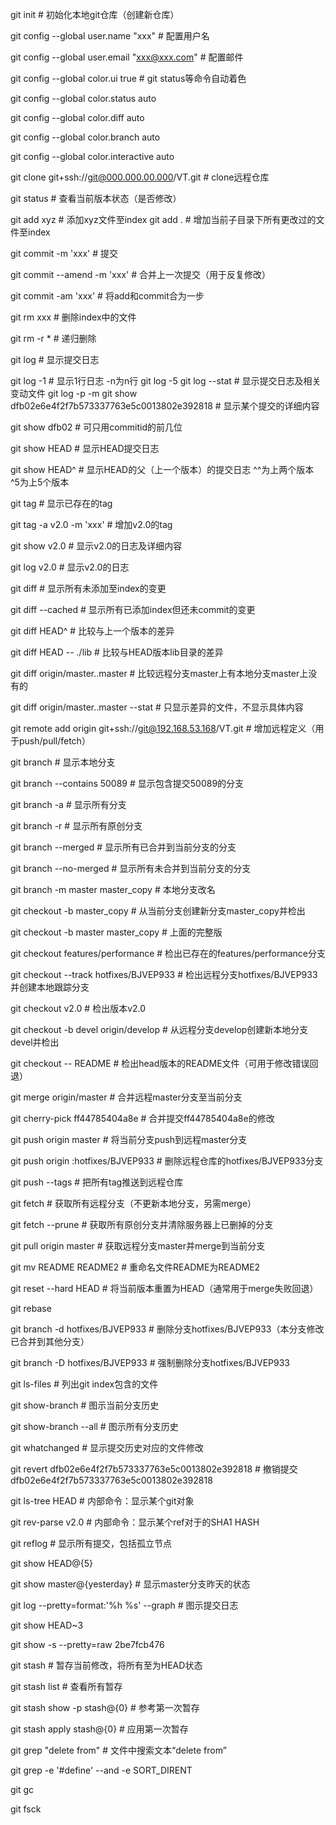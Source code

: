 git init                                                  # 初始化本地git仓库（创建新仓库）

git config --global user.name "xxx"                       # 配置用户名

git config --global user.email "xxx@xxx.com"              # 配置邮件

git config --global color.ui true                         # git status等命令自动着色

git config --global color.status auto

git config --global color.diff auto

git config --global color.branch auto

git config --global color.interactive auto

git clone git+ssh://git@000.000.00.000/VT.git             # clone远程仓库

git status                                                # 查看当前版本状态（是否修改）

git add xyz                                               # 添加xyz文件至index
git add .                                                 # 增加当前子目录下所有更改过的文件至index

git commit -m 'xxx'                                       # 提交

git commit --amend -m 'xxx'                               # 合并上一次提交（用于反复修改）

git commit -am 'xxx'                                      # 将add和commit合为一步

git rm xxx                                                # 删除index中的文件

git rm -r *                                               # 递归删除

git log                                                   # 显示提交日志

git log -1                                                # 显示1行日志 -n为n行
git log -5
git log --stat                                            # 显示提交日志及相关变动文件
git log -p -m
git show dfb02e6e4f2f7b573337763e5c0013802e392818         # 显示某个提交的详细内容

git show dfb02                                            # 可只用commitid的前几位

git show HEAD                                             # 显示HEAD提交日志

git show HEAD^                                            # 显示HEAD的父（上一个版本）的提交日志 ^^为上两个版本 ^5为上5个版本

git tag                                                   # 显示已存在的tag

git tag -a v2.0 -m 'xxx'                                  # 增加v2.0的tag

git show v2.0                                             # 显示v2.0的日志及详细内容

git log v2.0                                              # 显示v2.0的日志

git diff                                                  # 显示所有未添加至index的变更

git diff --cached                                         # 显示所有已添加index但还未commit的变更

git diff HEAD^                                            # 比较与上一个版本的差异

git diff HEAD -- ./lib                                    # 比较与HEAD版本lib目录的差异

git diff origin/master..master                            # 比较远程分支master上有本地分支master上没有的

git diff origin/master..master --stat                     # 只显示差异的文件，不显示具体内容

git remote add origin git+ssh://git@192.168.53.168/VT.git # 增加远程定义（用于push/pull/fetch）

git branch                                                # 显示本地分支

git branch --contains 50089                               # 显示包含提交50089的分支

git branch -a                                             # 显示所有分支

git branch -r                                             # 显示所有原创分支

git branch --merged                                       # 显示所有已合并到当前分支的分支

git branch --no-merged                                    # 显示所有未合并到当前分支的分支

git branch -m master master_copy                          # 本地分支改名

git checkout -b master_copy                               # 从当前分支创建新分支master_copy并检出

git checkout -b master master_copy                        # 上面的完整版

git checkout features/performance                         # 检出已存在的features/performance分支

git checkout --track hotfixes/BJVEP933                    # 检出远程分支hotfixes/BJVEP933并创建本地跟踪分支

git checkout v2.0                                         # 检出版本v2.0

git checkout -b devel origin/develop                      # 从远程分支develop创建新本地分支devel并检出

git checkout -- README                                    # 检出head版本的README文件（可用于修改错误回退）

git merge origin/master                                   # 合并远程master分支至当前分支

git cherry-pick ff44785404a8e                             # 合并提交ff44785404a8e的修改

git push origin master                                    # 将当前分支push到远程master分支

git push origin :hotfixes/BJVEP933                        # 删除远程仓库的hotfixes/BJVEP933分支

git push --tags                                           # 把所有tag推送到远程仓库

git fetch                                                 # 获取所有远程分支（不更新本地分支，另需merge）

git fetch --prune                                         # 获取所有原创分支并清除服务器上已删掉的分支

git pull origin master                                    # 获取远程分支master并merge到当前分支

git mv README README2                                     # 重命名文件README为README2

git reset --hard HEAD                                     # 将当前版本重置为HEAD（通常用于merge失败回退）

git rebase

git branch -d hotfixes/BJVEP933                           # 删除分支hotfixes/BJVEP933（本分支修改已合并到其他分支）

git branch -D hotfixes/BJVEP933                           # 强制删除分支hotfixes/BJVEP933

git ls-files                                              # 列出git index包含的文件

git show-branch                                           # 图示当前分支历史

git show-branch --all                                     # 图示所有分支历史

git whatchanged                                           # 显示提交历史对应的文件修改

git revert dfb02e6e4f2f7b573337763e5c0013802e392818       # 撤销提交dfb02e6e4f2f7b573337763e5c0013802e392818

git ls-tree HEAD                                          # 内部命令：显示某个git对象

git rev-parse v2.0                                        # 内部命令：显示某个ref对于的SHA1 HASH

git reflog                                                # 显示所有提交，包括孤立节点

git show HEAD@{5}

git show master@{yesterday}                               # 显示master分支昨天的状态

git log --pretty=format:'%h %s' --graph                   # 图示提交日志

git show HEAD~3

git show -s --pretty=raw 2be7fcb476

git stash                                                 # 暂存当前修改，将所有至为HEAD状态

git stash list                                            # 查看所有暂存

git stash show -p stash@{0}                               # 参考第一次暂存

git stash apply stash@{0}                                 # 应用第一次暂存

git grep "delete from"                                    # 文件中搜索文本“delete from”

git grep -e '#define' --and -e SORT_DIRENT

git gc

git fsck
